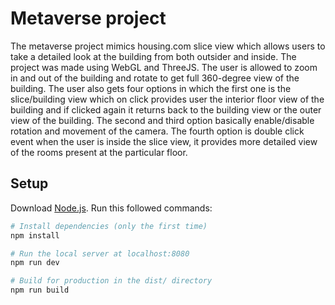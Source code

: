 # Metaverse project
The metaverse project mimics housing.com slice view which allows users to take a detailed look at the building from both outsider and inside. The project was made using WebGL and ThreeJS. The user is allowed   to zoom in and out of the building and rotate to get full 360-degree view of the building. The user also gets four options in which the first one is the slice/building view which on click provides user the interior floor view of the building and if clicked again it returns back to the building view or the outer view of the building. The second and third option basically enable/disable rotation and movement of the camera. The fourth option is double click event when the user is inside the slice view, it provides more detailed view of the rooms present at the particular floor.

## Setup
Download [Node.js](https://nodejs.org/en/download/).
Run this followed commands:

``` bash
# Install dependencies (only the first time)
npm install

# Run the local server at localhost:8080
npm run dev

# Build for production in the dist/ directory
npm run build
```
